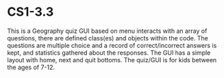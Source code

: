 # CS1-3.3

This is a Geography quiz GUI based on menu interacts with an array of questions, there are defined class(es) and objects within the code. The questions are multiple choice and a record of correct/incorrect answers is kept, and statistics gathered about the responses. The GUI has a simple layout with home, next and quit bottoms. The quiz/GUI is for kids between the ages of 7-12.
